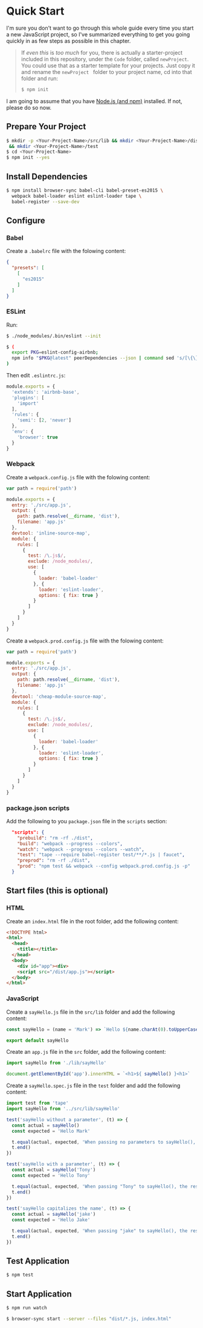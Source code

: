 # Quick Start
I'm sure you don't want to go through this whole guide every time you start a new JavaScript project, so I've summarized everything to get you going quickly in as few steps as possible in this chapter.

>If _even this_ is _too much_ for you, there is actually a starter-project included in this repository, under the ```Code``` folder, called ```newProject```.  You could use that as a starter template for your projects.  Just copy it and rename the ```newProject ``` folder to your project name, cd into that folder and run:
>
>```bash
>$ npm init
>```

I am going to assume that you have [Node.js (and npm)](https://nodejs.org/en/download/) installed.  If not, please do so now.

## Prepare Your Project

```bash
$ mkdir -p <Your-Project-Name>/src/lib && mkdir <Your-Project-Name>/dist \
 && mkdir <Your-Project-Name>/test
$ cd <Your-Project-Name>
$ npm init --yes
```

## Install Dependencies

```bash
$ npm install browser-sync babel-cli babel-preset-es2015 \
  webpack babel-loader eslint eslint-loader tape \
  babel-register --save-dev
```

## Configure
### Babel
Create a ```.babelrc``` file with the folowing content:

```JSON
{
  "presets": [
    [
      "es2015"
    ]
  ]
}
```

### ESLint
Run:

```bash
$ ./node_modules/.bin/eslint --init
```

```bash
$ (
  export PKG=eslint-config-airbnb;
  npm info "$PKG@latest" peerDependencies --json | command sed 's/[\{\},]//g ; s/: /@/g' | xargs npm install --save-dev "$PKG@latest"
)
```

Then edit ```.eslintrc.js```:

```JavaScript
module.exports = {
  'extends': 'airbnb-base',
  'plugins': [
    'import'
  ],
  'rules': {
    'semi': [2, 'never']
  },
  'env': {
    'browser': true
  }
}
```

### Webpack
Create a ```webpack.config.js``` file with the folowing content:

```JavaScript
var path = require('path')

module.exports = {
  entry: './src/app.js',
  output: {
    path: path.resolve(__dirname, 'dist'),
    filename: 'app.js'
  },
  devtool: 'inline-source-map',
  module: {
    rules: [
      {
        test: /\.js$/,
        exclude: /node_modules/,
        use: [
          {
            loader: 'babel-loader'
          }, {
            loader: 'eslint-loader',
            options: { fix: true }
          }
        ]
      }
    ]
  }
}
```

Create a ```webpack.prod.config.js``` file with the folowing content:

```JavaScript
var path = require('path')

module.exports = {
  entry: './src/app.js',
  output: {
    path: path.resolve(__dirname, 'dist'),
    filename: 'app.js'
  },
  devtool: 'cheap-module-source-map',
  module: {
    rules: [
      {
        test: /\.js$/,
        exclude: /node_modules/,
        use: [
          {
            loader: 'babel-loader'
          }, {
            loader: 'eslint-loader',
            options: { fix: true }
          }
        ]
      }
    ]
  }
}
```

### package.json scripts
Add the following to you ```package.json``` file in the ```scripts``` section:

```JSON
  "scripts": {
    "prebuild": "rm -rf ./dist",
    "build": "webpack --progress --colors",
    "watch": "webpack --progress --colors --watch",
    "test": "tape --require babel-register test/**/*.js | faucet",
    "preprod": "rm -rf ./dist",
    "prod": "npm test && webpack --config webpack.prod.config.js -p"
  }
```

## Start files (this is optional)
### HTML
Create an ```index.html``` file in the root folder, add the following content:

```html
<!DOCTYPE html>
<html>
  <head>
    <title></title>
  </head>
  <body>
    <div id="app"><div>
    <script src="/dist/app.js"></script>
  </body>
</html>
```

### JavaScript
Create a ```sayHello.js``` file in the ```src/lib``` folder and add the following content:

```JavaScript
const sayHello = (name = 'Mark') => `Hello ${name.charAt(0).toUpperCase() + name.slice(1).toLowerCase()}`

export default sayHello
```

Create an ```app.js``` file in the ```src``` folder, add the following content:

```JavaScript
import sayHello from './lib/sayHello'

document.getElementById('app').innerHTML = `<h1>${ sayHello() }<h1>`
```

Create a ```sayHello.spec.js``` file in the ```test``` folder and add the following content:

```JavaScript
import test from 'tape'
import sayHello from '../src/lib/sayHello'

test('sayHello without a parameter', (t) => {
  const actual = sayHello()
  const expected = 'Hello Mark'

  t.equal(actual, expected, 'When passing no parameters to sayHello(), the resulting string equals "Hello Mark"')
  t.end()
})

test('sayHello with a parameter', (t) => {
  const actual = sayHello('Tony')
  const expected = 'Hello Tony'

  t.equal(actual, expected, 'When passing "Tony" to sayHello(), the resulting string equals "Hello Tony"')
  t.end()
})

test('sayHello capitalizes the name', (t) => {
  const actual = sayHello('jake')
  const expected = 'Hello Jake'

  t.equal(actual, expected, 'When passing "jake" to sayHello(), the resulting string equals "Hello Jake"')
  t.end()
})
```

## Test Application

```bash
$ npm test
```

## Start Application

```bash
$ npm run watch
```

```bash
$ browser-sync start --server --files "dist/*.js, index.html"
```
